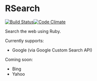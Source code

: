 RSearch
=======
[![Build Status](https://secure.travis-ci.org/vincentpaca/rsearch.png?branch=master)](http://travis-ci.org/vincentpaca/rsearch)[![Code Climate](https://codeclimate.com/badge.png)](https://codeclimate.com/github/vincentpaca/rsearch)

Search the web using Ruby.

Currently supports:
 - Google (via Google Custom Search API)

Coming soon:
 - Bing
 - Yahoo

